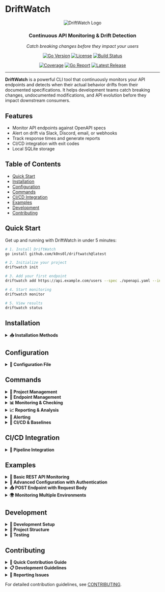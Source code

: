 # DriftWatch

<div align="center">
  <img src="https://i.imgur.com/GrVcmlL.png" alt="DriftWatch Logo" style="max-width: 200px; height: auto;">
  
  <h3>Continuous API Monitoring & Drift Detection</h3>
  <p><em>Catch breaking changes before they impact your users</em></p>
  
  <p>
    <a href="https://golang.org"><img src="https://img.shields.io/badge/Go-1.24+-00ADD8?style=for-the-badge&logo=go&logoColor=white" alt="Go Version"></a>
    <a href="https://opensource.org/licenses/MIT"><img src="https://img.shields.io/badge/License-MIT-blue?style=for-the-badge" alt="License"></a>
    <a href="https://github.com/k0ns0l/driftwatch/actions"><img src="https://img.shields.io/github/actions/workflow/status/k0ns0l/driftwatch/ci.yml?style=for-the-badge&logo=github&label=Build" alt="Build Status"></a>
  </p>
  <p>
    <a href="https://codecov.io/gh/k0ns0l/driftwatch"><img src="https://img.shields.io/codecov/c/github/k0ns0l/driftwatch?style=for-the-badge&logo=codecov&logoColor=white" alt="Coverage"></a>
    <a href="https://goreportcard.com/report/github.com/k0ns0l/driftwatch"><img src="https://img.shields.io/badge/Go%20Report-A+-brightgreen?style=for-the-badge&logo=go&logoColor=white" alt="Go Report"></a>
    <a href="https://github.com/k0ns0l/driftwatch/releases"><img src="https://img.shields.io/github/v/release/k0ns0l/driftwatch?style=for-the-badge&logo=github&color=purple" alt="Latest Release"></a>
  </p>
</div>

---

**DriftWatch** is a powerful CLI tool that continuously monitors your API endpoints and detects when their actual behavior drifts from their documented specifications. It helps development teams catch breaking changes, undocumented modifications, and API evolution before they impact downstream consumers.

## Features

- Monitor API endpoints against OpenAPI specs
- Alert on drift via Slack, Discord, email, or webhooks
- Track response times and generate reports
- CI/CD integration with exit codes
- Local SQLite storage

## Table of Contents

- [Quick Start](#quick-start)
- [Installation](#installation)
- [Configuration](#️configuration)
- [Commands](#commands)
- [CI/CD Integration](#cicd-integration)
- [Examples](#examples)
- [Development](#️development)
- [Contributing](#contributing)

## Quick Start

Get up and running with DriftWatch in under 5 minutes:

```bash
# 1. Install DriftWatch
go install github.com/k0ns0l/driftwatch@latest

# 2. Initialize your project
driftwatch init

# 3. Add your first endpoint
driftwatch add https://api.example.com/users --spec ./openapi.yaml --interval 5m

# 4. Start monitoring
driftwatch monitor

# 5. View results
driftwatch status
```

## Installation

<details>
<summary><strong>📥 Installation Methods</strong></summary>

### Using Go Install (Recommended)
```bash
go install github.com/k0ns0l/driftwatch@latest
```

### Download Binary
Download the latest binary from [GitHub Releases](https://github.com/k0ns0l/driftwatch/releases) for your platform.

### Build from Source
```bash
git clone https://github.com/k0ns0l/driftwatch.git
cd driftwatch
go build -o driftwatch .
```

### Verify Installation
```bash
driftwatch version
```

</details>

## Configuration

<details>
<summary><strong>📝 Configuration File</strong></summary>

DriftWatch uses a `.driftwatch.yaml` configuration file. Here's a comprehensive example:

```yaml
project:
  name: "My API Monitoring Project"
  description: "Production API drift detection"

global:
  timeout: 30s
  retry_count: 3
  retry_delay: 5s
  user_agent: "driftwatch/1.0.0"

endpoints:
  - id: "users-api"
    url: "https://api.example.com/v1/users"
    method: GET
    spec_file: "./specs/users-openapi.yaml"
    interval: 5m
    headers:
      Authorization: "Bearer ${API_TOKEN}"
      Accept: "application/json"
    validation:
      strict_mode: false
      ignore_fields: ["timestamp", "request_id"]
      required_fields: ["id", "email", "name"]

  - id: "orders-api"
    url: "https://api.example.com/v1/orders"
    method: POST
    spec_file: "./specs/orders.yaml"
    interval: 10m
    request_body_file: "./fixtures/order-request.json"

alerting:
  enabled: true
  slack:
    webhook_url: "${SLACK_WEBHOOK_URL}"
    channel: "#api-alerts"
    on_events: ["breaking_change", "error_threshold"]
  
  email:
    smtp_host: "smtp.gmail.com"
    smtp_port: 587
    username: "${EMAIL_USER}"
    password: "${EMAIL_PASS}"
    from: "alerts@company.com"
    to: ["team@company.com"]

reporting:
  retention_days: 90
  auto_cleanup: true
  export_format: "json"
```

### Environment Variables
Set sensitive values using environment variables:
```bash
export API_TOKEN="your-api-token"
export SLACK_WEBHOOK_URL="https://hooks.slack.com/..."
export EMAIL_USER="your-email@company.com"
export EMAIL_PASS="your-app-password"
```

</details>

## Commands

<details>
<summary><strong>🔧 Project Management</strong></summary>

```bash
# Initialize a new DriftWatch project
driftwatch init [--config-file .driftwatch.yaml]

# Show current configuration
driftwatch config show

# Validate configuration file
driftwatch config validate
```

</details>

<details>
<summary><strong>🎯 Endpoint Management</strong></summary>

```bash
# Add an endpoint to monitor
driftwatch add <url> [options]
  --method GET|POST|PUT|DELETE     HTTP method (default: GET)
  --spec path/to/spec.yaml         OpenAPI specification file
  --interval 5m                    Monitoring interval (1m to 24h)
  --timeout 30s                    Request timeout
  --header "key=value"             HTTP headers (can be used multiple times)
  --id string                      Custom endpoint ID
  --strict                         Enable strict validation mode

# List all monitored endpoints
driftwatch list [--format table|json|yaml]

# Remove an endpoint
driftwatch remove <endpoint-id>

# Update endpoint configuration
driftwatch update <endpoint-id> [options]
```

</details>

<details>
<summary><strong>📊 Monitoring & Checking</strong></summary>

```bash
# Start continuous monitoring (daemon mode)
driftwatch monitor [--duration 1h] [--endpoints endpoint1,endpoint2]

# Perform one-time check of all endpoints
driftwatch check [--endpoints endpoint1,endpoint2]

# Show endpoint health and status
driftwatch health [--endpoint endpoint-id]
driftwatch status [--endpoint endpoint-id]
```

</details>

<details>
<summary><strong>📈 Reporting & Analysis</strong></summary>

```bash
# Generate drift reports
driftwatch report [options]
  --period 24h|7d|30d             Time period for report (default: 24h)
  --endpoint endpoint-id          Filter by specific endpoint
  --severity low|medium|high|critical  Filter by severity level
  --output table|json|yaml        Output format

# Export monitoring data
driftwatch export [--format csv|json] [--output data.csv]
```

</details>

<details>
<summary><strong>🚨 Alerting</strong></summary>

```bash
# Test alert configuration
driftwatch alert test [--channel slack|email]

# Show alert history
driftwatch alert history
```

</details>

<details>
<summary><strong>🔄 CI/CD & Baselines</strong></summary>

```bash
# Run in CI/CD mode with exit codes
driftwatch ci [options]
  --baseline-file baseline.json   Compare against baseline
  --fail-on high|critical         Exit with error on severity level

# Create baseline response data
driftwatch baseline [--output baseline.json]

# Validate a baseline file
driftwatch validate-baseline <baseline-file>
```

</details>

## CI/CD Integration

<details>
<summary><strong>🚀 Pipeline Integration</strong></summary>

DriftWatch integrates seamlessly with popular CI/CD platforms using meaningful exit codes.

### Exit Codes
- `0`: Success (no drift detected)
- `1`: General error (network, config, etc.)
- `2`: Breaking changes detected
- `3`: Configuration error

### GitHub Actions
```yaml
name: API Drift Detection
on: [push, pull_request]

jobs:
  api-drift-check:
    runs-on: ubuntu-latest
    steps:
      - uses: actions/checkout@v4
      
      - name: Set up Go
        uses: actions/setup-go@v4
        with:
          go-version: '1.24'
          
      - name: Install DriftWatch
        run: go install github.com/k0ns0l/driftwatch@latest
        
      - name: Run API Drift Check
        run: |
          driftwatch ci \
            --baseline-file .github/baselines/api-baseline.json \
            --fail-on high \
            --format json \
            --output drift-report.json
        env:
          API_TOKEN: ${{ secrets.API_TOKEN }}
          
      - name: Upload drift report
        uses: actions/upload-artifact@v3
        if: always()
        with:
          name: drift-report
          path: drift-report.json
```

### GitLab CI
```yaml
api_drift_check:
  stage: test
  image: golang:1.24
  script:
    - go install github.com/k0ns0l/driftwatch@latest
    - driftwatch ci --baseline-file baseline.json --fail-on critical
  artifacts:
    reports:
      junit: drift-report.xml
    when: always
```

### Jenkins Pipeline
```groovy
pipeline {
    agent any
    stages {
        stage('API Drift Check') {
            steps {
                sh 'go install github.com/k0ns0l/driftwatch@latest'
                sh 'driftwatch ci --baseline-file baseline.json --fail-on high'
            }
            post {
                always {
                    archiveArtifacts artifacts: 'drift-report.*', allowEmptyArchive: true
                }
            }
        }
    }
}
```

</details>

## Examples

<details>
<summary><strong>🔰 Basic REST API Monitoring</strong></summary>

```bash
# Monitor a simple GET endpoint
driftwatch add https://jsonplaceholder.typicode.com/users \
  --interval 2m \
  --timeout 10s

# Start monitoring
driftwatch monitor --duration 30m
```

</details>

<details>
<summary><strong>🔐 Advanced Configuration with Authentication</strong></summary>

```bash
# Monitor authenticated endpoint with custom headers
driftwatch add https://api.github.com/user \
  --spec ./github-api.yaml \
  --header "Authorization=Bearer ${GITHUB_TOKEN}" \
  --header "Accept=application/vnd.github.v3+json" \
  --interval 10m
```

</details>

<details>
<summary><strong>📤 POST Endpoint with Request Body</strong></summary>

```bash
# Monitor POST endpoint with JSON payload
driftwatch add https://api.example.com/orders \
  --method POST \
  --spec ./orders-spec.yaml \
  --request-body ./fixtures/sample-order.json \
  --header "Content-Type=application/json" \
  --header "Authorization=Bearer ${API_TOKEN}"
```

</details>

<details>
<summary><strong>🌍 Monitoring Multiple Environments</strong></summary>

```yaml
# .driftwatch.yaml for multi-environment setup
endpoints:
  - id: "users-dev"
    url: "https://dev-api.example.com/users"
    spec_file: "./specs/users.yaml"
    interval: 5m
    
  - id: "users-staging"
    url: "https://staging-api.example.com/users"
    spec_file: "./specs/users.yaml"
    interval: 10m
    
  - id: "users-prod"
    url: "https://api.example.com/users"
    spec_file: "./specs/users.yaml"
    interval: 15m
```

</details>

## Development

<details>
<summary><strong>🔧 Development Setup</strong></summary>

### Prerequisites
- Go 1.24 (or later)
- Make

### Setup Development Environment
```bash
# Clone the repository
git clone https://github.com/k0ns0l/driftwatch.git
cd driftwatch

# Install dependencies
go mod download

# Build the binary
go build -o bin/driftwatch .

# Run tests
go test ./...

# Run tests with coverage
go test -coverprofile=coverage.out ./...
go tool cover -html=coverage.out

# Run linting (requires golangci-lint)
golangci-lint run

# Build for multiple platforms
make build-all
```

</details>

<details>
<summary><strong>📁 Project Structure</strong></summary>

```
driftwatch/
├── api/                   # API definitions and OpenAPI specs
├── cmd/                   # CLI commands (Cobra)
├── docs/                  # Documentation
│   ├── project/           # Project documentation (changelog, policies)
│   └── migrations/        # Version migration guides
├── examples/              # Example configurations
├── internal/              # Internal packages
│   ├── alerting/          # Notification system
│   ├── auth/              # Authentication handling
│   ├── config/            # Configuration management
│   ├── drift/             # Drift detection logic
│   ├── http/              # HTTP client utilities
│   ├── monitor/           # Core monitoring engine
│   ├── storage/           # SQLite database operations
│   └── validator/         # OpenAPI validation
├── scripts/               # Build and deployment scripts
├── test/                  # Integration and end-to-end tests
├── CONTRIBUTING.md        # Contribution guidelines
├── main.go                # Application entry point
└── go.mod                 # Go module definition
```

</details>

<details>
<summary><strong>🧪 Testing</strong></summary>

```bash
# Run all tests
go test ./...

# Run tests with verbose output
go test -v ./...

# Run specific test package
go test ./internal/monitor

# Run integration tests
go test -tags=integration ./...

# Generate coverage report
go test -coverprofile=coverage.out ./...
go tool cover -html=coverage.out -o coverage.html
```

</details>

## Contributing

<details>
<summary><strong>🚀 Quick Contribution Guide</strong></summary>

We welcome contributions! Here's how to get started:

1. **Fork** the repository on GitHub
2. **Clone** your fork locally
3. **Create** a feature branch (`git checkout -b feature/amazing-feature`)
4. **Make** your changes and add tests
5. **Run** tests and ensure they pass (`go test ./...`)
6. **Commit** your changes (`git commit -m 'Add amazing feature'`)
7. **Push** to your branch (`git push origin feature/amazing-feature`)
8. **Open** a Pull Request

</details>

<details>
<summary><strong>📋 Development Guidelines</strong></summary>

- Write tests for new functionality
- Follow Go conventions and best practices
- Update documentation for user-facing changes
- Ensure CI checks pass before submitting PR
- Keep commits focused and write clear commit messages

</details>

<details>
<summary><strong>🐛 Reporting Issues</strong></summary>

- Use GitHub Issues for bug reports and feature requests
- Include steps to reproduce for bug reports
- Provide system information (OS, Go version, DriftWatch version)
- Check existing issues before creating new ones

</details>

For detailed contribution guidelines, see [CONTRIBUTING](CONTRIBUTING.md).